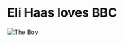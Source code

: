 # Eli Haas loves BBC
![The Boy](https://see.isbscience.org/wp-content/uploads/2022/02/AmeyanKavi2021_07-Ameyan-Dash-200x300.jpg)